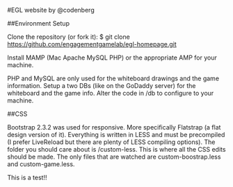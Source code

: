#EGL website
by @codenberg

##Environment Setup

Clone the repository (or fork it):
    $ git clone https://github.com/engagementgamelab/egl-homepage.git

Install MAMP (Mac Apache MySQL PHP) or the appropriate AMP for your machine.

PHP and MySQL are only used for the whiteboard drawings and the game information.  Setup a two DBs (like on the GoDaddy server) for the whiteboard and the game info.  Alter the code in /db to configure to your machine.

##CSS

Bootstrap 2.3.2 was used for responsive.  More specifically Flatstrap (a flat design version of it).  Everything is written in LESS and must be precompiled (I prefer LiveReload but there are plenty of LESS compiling options).  The folder you should care about is /custom-less.  This is where all the CSS edits should be made.  The only files that are watched are custom-boostrap.less and custom-game.less.

This is a test!!